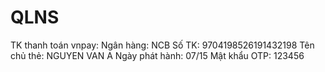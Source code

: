 # QLNS

TK thanh toán vnpay:
Ngân hàng: NCB
Số TK: 9704198526191432198
Tên chủ thẻ: NGUYEN VAN A 
Ngày phát hành: 07/15
Mật khẩu OTP: 123456